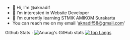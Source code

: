 - 👋 Hi, I’m @aknadif
- 👀 I’m interested in Website Developer
- 🌱 I’m currently learning STMIK AMIKOM Surakarta
- You can reach me on my email 'aknadif58@gmail.com'

<!---
aknadif/aknadif is a ✨ special ✨ repository because its `README.md` (this file) appears on your GitHub profile.
You can click the Preview link to take a look at your changes.
--->

Github Stats :
![Anurag's GitHub stats](https://github-readme-stats.vercel.app/api?username=aknadif&show_icons=true&theme=tokyonight)
[![Top Langs](https://github-readme-stats.vercel.app/api/top-langs/?username=aknadif&layout=compact&theme=tokyonight)](https://github.com/anuraghazra/github-readme-stats)





